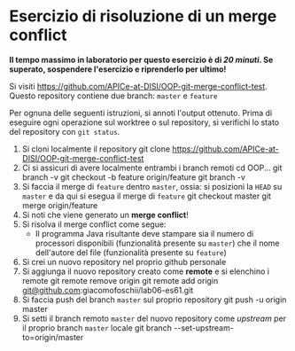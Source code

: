 # Esercizio di risoluzione di un merge conflict

**Il tempo massimo in laboratorio per questo esercizio è di _20 minuti_.
Se superato, sospendere l'esercizio e riprenderlo per ultimo!**

Si visiti https://github.com/APICe-at-DISI/OOP-git-merge-conflict-test.
Questo repository contiene due branch: `master` e `feature`

Per ognuna delle seguenti istruzioni, si annoti l'output ottenuto.
Prima di eseguire ogni operazione sul worktree o sul repository,
si verifichi lo stato del repository con `git status`.

1. Si cloni localmente il repository
   git clone https://github.com/APICe-at-DISI/OOP-git-merge-conflict-test
2. Ci si assicuri di avere localmente entrambi i branch remoti
   cd OOP...
   git branch -v
   git checkout -b feature origin/feature
   git branch -v
3. Si faccia il merge di `feature` dentro `master`, ossia: si posizioni la `HEAD` su `master`
   e da qui si esegua il merge di `feature`
   git checkout master
   git merge origin/feature
4. Si noti che viene generato un **merge conflict**!
5. Si risolva il merge conflict come segue:
   - Il programma Java risultante deve stampare sia il numero di processori disponibili
     (funzionalità presente su `master`)
     che il nome dell'autore del file
     (funzionalità presente su `feature`)
6. Si crei un nuovo repository nel proprio github personale
7. Si aggiunga il nuovo repository creato come **remote** e si elenchino i remote
   git remote remove origin
   git remote add origin git@github.com:giacomofoschii/lab06-es61.git
8. Si faccia push del branch `master` sul proprio repository
   git push -u origin master
9. Si setti il branch remoto `master` del nuovo repository come *upstream* per il proprio branch `master` locale
   git branch --set-upstream-to=origin/master
